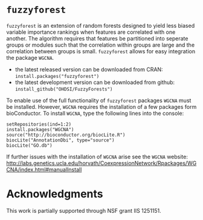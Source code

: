 # `fuzzyforest`

`fuzzyforest` is an extension of random forests designed to yield less biased
variable importance rankings when features are correlated with one another.
The algorithm requires that features be partitioned into seperate groups
or modules such that the correlation within groups are large and the 
correlation between groups is small.  `fuzzyforest` allows for easy integration
the package `WGCNA`.

* the latest released version can be downloaded from CRAN: 
  `install.packages("fuzzyforest")`
* the latest development version can be downloaded from github:
  `install_github("OHDSI/FuzzyForests")`

To enable use of the full functionality of `fuzzyforest` packages `WGCNA`
must be installed.  However, `WGCNA` requires the installation of a few
packages form bioConductor.  To install `WGCNA`, type the following lines
into the console:
```{r}
setRepositories(ind=1:2)  
install.packages("WGCNA")
source("http://bioconductor.org/biocLite.R")
biocLite("AnnotationDbi", type="source")
biocLite("GO.db")
```
If further issues with the installation of `WGCNA` arise see the `WGCNA`
website: http://labs.genetics.ucla.edu/horvath/CoexpressionNetwork/Rpackages/WGCNA/index.html#manualInstall


# Acknowledgments

This work is partially supported through NSF grant IIS 1251151.
